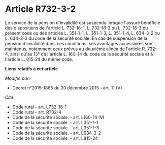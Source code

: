 # Article R732-3-2

Le service de la pension d'invalidité est suspendu lorsque l'assuré bénéficie des dispositions de l'article L. 732-18-1, L.
732-18-2 ou L. 732-18-3 du présent code ou des articles L. 351-1-1, L. 351-1-3, L. 351-1-4, L. 634-3-2 ou L. 634-3-3 du code
de la sécurité sociale. En cas de suspension de la pension d'invalidité dans ces conditions, ses avantages accessoires sont
maintenus, notamment ceux prévus au deuxième alinéa de l'article R. 732-4, ainsi qu'au 13° de l'article L. 160-14 du code de
la sécurité sociale et à l'article L. 815-24 du même code.

**Liens relatifs à cet article**

_Modifié par_:

  - Décret n°2015-1865 du 30 décembre 2015 - art. 11 (V)

_Cite_:

  - Code rural - art. L732-18-1
  - Code rural - art. R732-4
  - Code de la sécurité sociale. - art. L160-14 (V)
  - Code de la sécurité sociale. - art. L351-1-1
  - Code de la sécurité sociale. - art. L351-1-3
  - Code de la sécurité sociale. - art. L634-3-2
  - Code de la sécurité sociale. - art. L815-24
